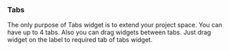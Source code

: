 
### Tabs

The only purpose of Tabs widget is to extend your project space. You can have up to 4 tabs. 
Also you can drag widgets between tabs. Just drag widget on the label to required tab of tabs widget.